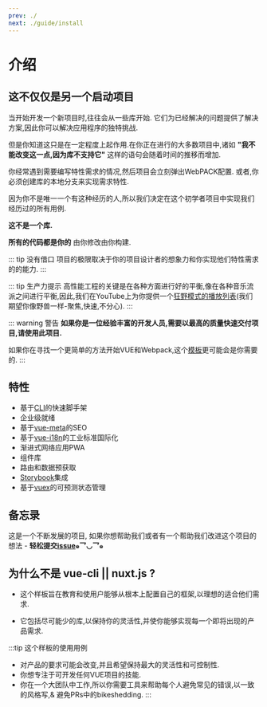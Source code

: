 ```yaml
---
prev: ./
next: ./guide/install
---
```

# 介绍

## 这不仅仅是另一个启动项目


当开始开发一个新项目时,往往会从一些库开始.
它们为已经解决的问题提供了解决方案,因此你可以解决应用程序的独特挑战.

但是你知道这只是在一定程度上起作用.在你正在进行的大多数项目中,诸如 **"我不能改变这一点,因为库不支持它"** 这样的语句会随着时间的推移而增加.

你经常遇到需要编写特性需求的情况,然后项目会立刻弹出WebPACK配置.
或者,你必须创建库的本地分支来实现需求特性.

因为你不是唯一一个有这种经历的人,所以我们决定在这个初学者项目中实现我们经历过的所有用例.

**这不是一个库.**

**所有的代码都是你的** 由你修改由你构建. 

::: tip 没有借口
项目的极限取决于你的项目设计者的想象力和你实现他们特性需求的的能力.
:::

::: tip 生产力提示
高性能工程的关键是在各种方面进行好的平衡,像在各种音乐流派之间进行平衡,因此,我们在YouTube上为你提供一个[狂野模式的播放列表](https://www.youtube.com/playlist?list=PLcLlpvN8RJznCOm4dJ5rN5VJKFfy0hMNp)(我们期望你像野兽一样-聚焦,快速,不分心).
:::

::: warning 警告
**如果你是一位经验丰富的开发人员,需要以最高的质量快速交付项目,请使用此项目.**

如果你在寻找一个更简单的方法开始VUE和Webpack,这个[模板](https://github.com/vuejs-templates/webpack)更可能会是你需要的.
:::

## 特性

- 基于[CLI](./guide/cli.md)的快速脚手架
- 企业级就绪
- 基于[vue-meta](https://github.com/declandewet/vue-meta)的SEO
- 基于[vue-i18n](https://github.com/kazupon/vue-i18n)的工业标准国际化 
- 渐进式网络应用PWA
- 组件库
- 路由和数据预获取
- [Storybook](https://storybook.js.org/basics/guide-vue/)集成
- 基于[vuex](https://vuex.vuejs.org/en/)的可预测状态管理

## 备忘录

这是一个不断发展的项目,
如果你想帮助我们或者有一个帮助我们改进这个项目的想法 - 
**轻松提交[issue](https://github.com/devCrossNet/vue-starter/issues)๑乛◡乛๑**

## 为什么不是 vue-cli || nuxt.js ?

* 这个样板旨在教育和使用户能够从根本上配置自己的框架,以理想的适合他们需求.

* 它包括尽可能少的库,以保持你的灵活性,并使你能够实现每一个即将出现的产品需求.

:::tip 这个样板的使用用例
- 对产品的要求可能会改变,并且希望保持最大的灵活性和可控制性.
- 你想专注于可开发任何VUE项目的技能.
- 你在一个大团队中工作,所以你需要工具来帮助每个人避免常见的错误,以一致的风格写,& 避免PRs中的bikeshedding.
:::
